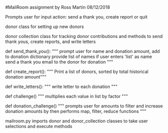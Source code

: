 #MailRoom assignment by Ross Martin
08/12/2018

Prompts user for input action: send a thank you, create report or quit

donor class for setting up new donors

donor collection class for tracking donor contributions and methods to send thank yous, 
create reports, and write letters

def send_thank_you():
    """
        prompt user for name and donation amount, add to donation dictionary
        provide list of names if user enters \'list\' as name
        send a thank you email to the donor for donation
    """

def create_report():
    """ Print a list of donors, sorted by total historical donation amount"""

def write_letters():
    """ write letter to each donation """

def challenge()
    """ multiplies each value in list by factor """

def donation_challenge()
    """ prompts user for amounts to filter and increase donation amounts by then performs map, filter, reduce functions """

mailroom.py imports donor and donor_collection classes to take user selections and execute methods
